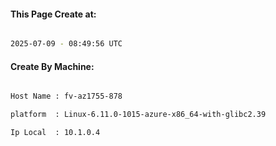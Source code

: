 
   
#### This Page Create at:

```bash

2025-07-09 - 08:49:56 UTC

```

#### Create By Machine:

```bash

Host Name : fv-az1755-878

platform  : Linux-6.11.0-1015-azure-x86_64-with-glibc2.39

Ip Local  : 10.1.0.4

```

